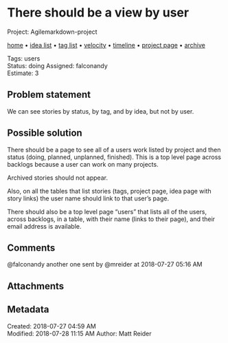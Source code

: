 # There should be a view by user

Project: Agilemarkdown-project

[home](../index.md) • [idea list](../ideas.md) • [tag list](../tags.md) • [velocity](../velocity.md) • [timeline](../timeline.md) • [project page](../agilemarkdown-project.md) • [archive](archive.md)

Tags: users  
Status: doing
Assigned: falconandy  
Estimate: 3  

## Problem statement

We can see stories by status, by tag, and by idea, but not by user.

## Possible solution

There should be a page to see all of a users work listed by project and then status (doing, planned, unplanned, finished). This is a top level page across backlogs because a user can work on many projects.

Archived stories should not appear.

Also, on all the tables that list stories (tags, project page, idea page with story links) the user name should link to that user’s page.

There should also be a top level page “users” that lists all of the users, across backlogs, in a table, with their name (links to their page), and their email address is available.

## Comments

@falconandy another one
sent by @mreider at 2018-07-27 05:16 AM

## Attachments

## Metadata

Created: 2018-07-27 04:59 AM  
Modified: 2018-07-28 11:15 AM
Author: Matt Reider  
